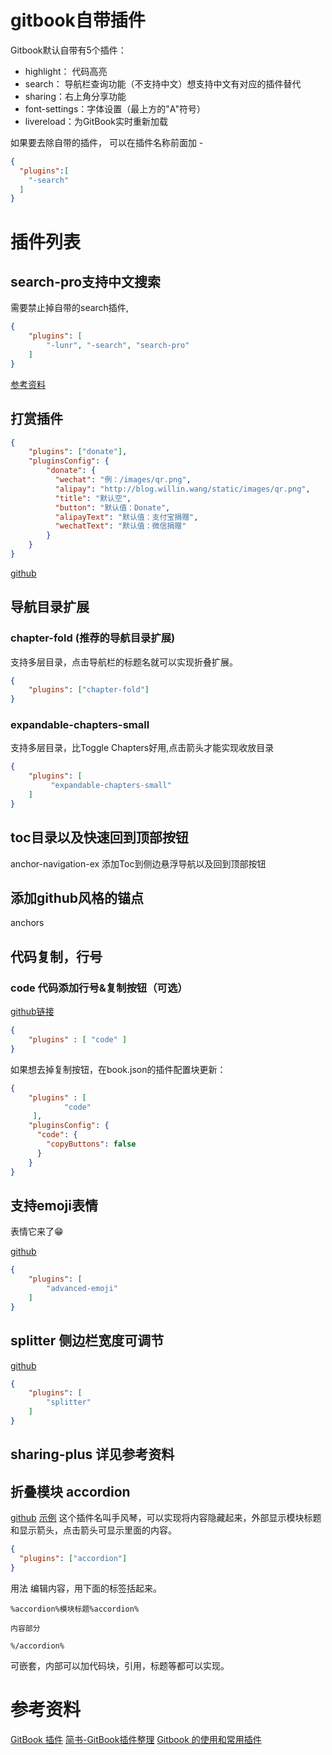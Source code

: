 # gitbook自带插件
Gitbook默认自带有5个插件：

* highlight： 代码高亮
* search： 导航栏查询功能（不支持中文）想支持中文有对应的插件替代
* sharing：右上角分享功能
* font-settings：字体设置（最上方的"A"符号）
* livereload：为GitBook实时重新加载

如果要去除自带的插件， 可以在插件名称前面加 -
```json
{
  "plugins":[
    "-search"
  ]
}

```

# 插件列表

## search-pro支持中文搜索
需要禁止掉自带的search插件,
```json
{
    "plugins": [
        "-lunr", "-search", "search-pro"
    ]
}
```
[参考资料](https://www.jianshu.com/p/77d627ea6f31)

## 打赏插件
```json
{
    "plugins": ["donate"],
    "pluginsConfig": {
        "donate": {
          "wechat": "例：/images/qr.png",
          "alipay": "http://blog.willin.wang/static/images/qr.png",
          "title": "默认空",
          "button": "默认值：Donate",
          "alipayText": "默认值：支付宝捐赠",
          "wechatText": "默认值：微信捐赠"
        }
    }
}
```
[github](https://developer.aliyun.com/mirror/npm/package/gitbook-plugin-donate)

## 导航目录扩展
### chapter-fold (推荐的导航目录扩展)
支持多层目录，点击导航栏的标题名就可以实现折叠扩展。

```json
{
    "plugins": ["chapter-fold"]
}
```
### expandable-chapters-small
支持多层目录，比Toggle Chapters好用,点击箭头才能实现收放目录
```json
{
    "plugins": [
         "expandable-chapters-small"
    ]
}
```

## toc目录以及快速回到顶部按钮
anchor-navigation-ex
添加Toc到侧边悬浮导航以及回到顶部按钮

## 添加github风格的锚点
anchors

## 代码复制，行号
### code 代码添加行号&复制按钮（可选）
[github链接](https://github.com/TGhoul/gitbook-plugin-code)
```json
{
    "plugins" : [ "code" ]
}
```
如果想去掉复制按钮，在book.json的插件配置块更新：
```json
{
    "plugins" : [ 
            "code" 
     ],
    "pluginsConfig": {
      "code": {
        "copyButtons": false
      }
    }
}
```

## 支持emoji表情
表情它来了😁

[github](https://github.com/codeclou/gitbook-plugin-advanced-emoji)
```json
{
    "plugins": [
        "advanced-emoji"
    ]
}
```

## splitter 侧边栏宽度可调节
[github](https://github.com/yoshidax/gitbook-plugin-splitter)
```json
{
    "plugins": [
        "splitter"
    ]
}
```

## sharing-plus 详见参考资料

## 折叠模块 accordion
[github](https://github.com/artalar/gitbook-plugin-accordion)
[示例](https://artalar.github.io/gitbook-plugin-accordion/)
这个插件名叫手风琴，可以实现将内容隐藏起来，外部显示模块标题和显示箭头，点击箭头可显示里面的内容。
```json
{
  "plugins": ["accordion"]
}
```
用法
编辑内容，用下面的标签括起来。
```
%accordion%模块标题%accordion%

内容部分

%/accordion%
```
可嵌套，内部可以加代码块，引用，标题等都可以实现。


# 参考资料
[GitBook 插件](https://book.ainiok.com/Gitbook/plugin.html#favicon)
[简书-GitBook插件整理](https://www.jianshu.com/p/427b8bb066e6)
[Gitbook 的使用和常用插件](https://zhaoda.net/2015/11/09/gitbook-plugins/)
